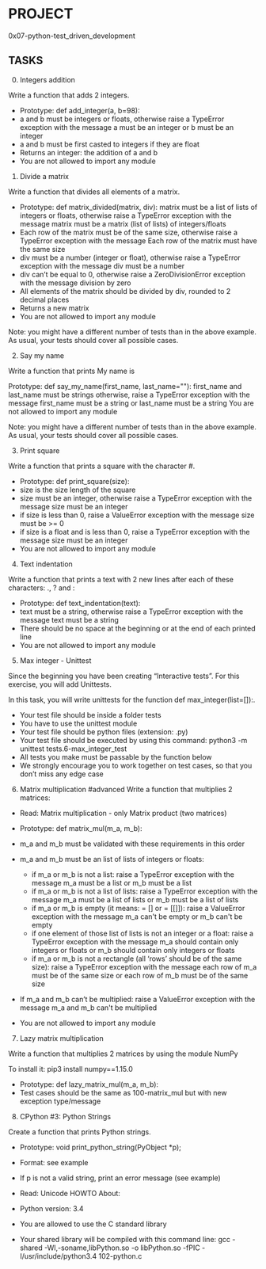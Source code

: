 # PROJECT
0x07-python-test_driven_development

## TASKS

0. Integers addition

Write a function that adds 2 integers.

* Prototype: def add_integer(a, b=98):
* a and b must be integers or floats, otherwise raise a TypeError exception with the message a must be an integer or b must be an integer
* a and b must be first casted to integers if they are float
* Returns an integer: the addition of a and b
* You are not allowed to import any module


1. Divide a matrix

Write a function that divides all elements of a matrix.

* Prototype: def matrix_divided(matrix, div):
matrix must be a list of lists of integers or floats, otherwise raise a TypeError exception with the message matrix must be a matrix (list of lists) of integers/floats
* Each row of the matrix must be of the same size, otherwise raise a TypeError exception with the message Each row of the matrix must have the same size
* div must be a number (integer or float), otherwise raise a TypeError exception with the message div must be a number
* div can’t be equal to 0, otherwise raise a ZeroDivisionError exception with the message division by zero
* All elements of the matrix should be divided by div, rounded to 2 decimal places
* Returns a new matrix
* You are not allowed to import any module

Note: you might have a different number of tests than in the above example. As usual, your tests should cover all possible cases.


2. Say my name

Write a function that prints My name is <first name> <last name>

Prototype: def say_my_name(first_name, last_name=""):
first_name and last_name must be strings otherwise, raise a TypeError exception with the message first_name must be a string or last_name must be a string
You are not allowed to import any module

Note: you might have a different number of tests than in the above example. As usual, your tests should cover all possible cases.


3. Print square

Write a function that prints a square with the character #.

* Prototype: def print_square(size):
* size is the size length of the square
* size must be an integer, otherwise raise a TypeError exception with the message size must be an integer
* if size is less than 0, raise a ValueError exception with the message size must be >= 0
* if size is a float and is less than 0, raise a TypeError exception with the message size must be an integer
* You are not allowed to import any module


4. Text indentation

Write a function that prints a text with 2 new lines after each of these characters: ., ? and :

* Prototype: def text_indentation(text):
* text must be a string, otherwise raise a TypeError exception with the message text must be a string
* There should be no space at the beginning or at the end of each printed line
* You are not allowed to import any module


5. Max integer - Unittest

Since the beginning you have been creating “Interactive tests”. For this exercise, you will add Unittests.

In this task, you will write unittests for the function def max_integer(list=[]):.

* Your test file should be inside a folder tests
* You have to use the unittest module
* Your test file should be python files (extension: .py)
* Your test file should be executed by using this command: python3 -m unittest tests.6-max_integer_test
* All tests you make must be passable by the function below
* We strongly encourage you to work together on test cases, so that you don’t miss any edge case


6. Matrix multiplication
#advanced
Write a function that multiplies 2 matrices:

* Read: Matrix multiplication - only Matrix product (two matrices)

* Prototype: def matrix_mul(m_a, m_b):

* m_a and m_b must be validated with these requirements in this order

* m_a and m_b must be an list of lists of integers or floats:

    * if m_a or m_b is not a list: raise a TypeError exception with the message m_a must be a list or m_b must be a list
   * if m_a or m_b is not a list of lists: raise a TypeError exception with the message m_a must be a list of lists or m_b must be a list of lists
   * if m_a or m_b is empty (it means: = [] or = [[]]): raise a ValueError exception with the message m_a can't be empty or m_b can't be empty
   * if one element of those list of lists is not an integer or a float: raise a TypeError exception with the message m_a should contain only integers or floats or m_b should contain only integers or floats
   * if m_a or m_b is not a rectangle (all ‘rows’ should be of the same size): raise a TypeError exception with the message each row of m_a must be of the same size or each row of m_b must be of the same size
* If m_a and m_b can’t be multiplied: raise a ValueError exception with the message m_a and m_b can't be multiplied

* You are not allowed to import any module


7. Lazy matrix multiplication

Write a function that multiplies 2 matrices by using the module NumPy

To install it: pip3 install numpy==1.15.0

   * Prototype: def lazy_matrix_mul(m_a, m_b):
   * Test cases should be the same as 100-matrix_mul but with new exception type/message


8. CPython #3: Python Strings

Create a function that prints Python strings.

* Prototype: void print_python_string(PyObject *p);
* Format: see example
* If p is not a valid string, print an error message (see example)
* Read: Unicode HOWTO
About:

* Python version: 3.4
* You are allowed to use the C standard library
* Your shared library will be compiled with this command line: gcc -shared -Wl,-soname,libPython.so -o libPython.so -fPIC -I/usr/include/python3.4 102-python.c
